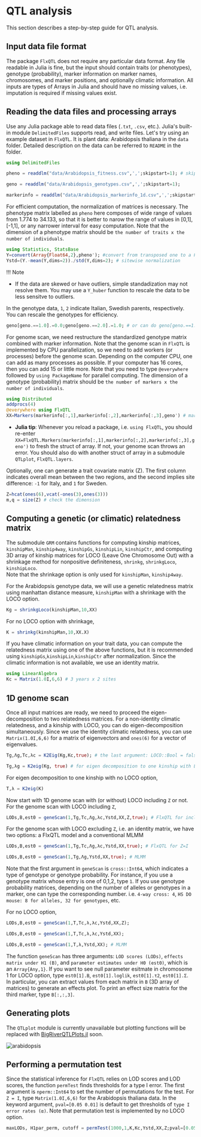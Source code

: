 # QTL analysis

This section describes a step-by-step guide for QTL analysis.

## Input data file format

The package `FlxQTL` does not require any particular data format.  Any file readable in Julia is fine, but the input should contain traits (or phenotypes), genotype (probability), marker information on marker names, chromosomes, and marker positions, and optionally climatic information.  All inputs are types of 
Arrays in Julia and should have no missing values, i.e. imputation is required if missing values exist.

## Reading the data files and processing arrays

Use any Julia package able to read data files (`.txt`, `.csv`, etc.).  Julia's built-in module `DelimitedFiles` supports read, and write files. 
Let's try using an example dataset in `FlxQTL`. It is plant data: Arabidopsis thaliana in the `data` folder.  Detailed description on the data can be 
referred to `README` in the folder.


```julia
using DelimitedFiles

pheno = readdlm("data/Arabidopsis_fitness.csv",',';skipstart=1); # skip to read the first row (column names) to obtain a matrix only

geno = readdlm("data/Arabidopsis_genotypes.csv",',';skipstart=1); 

markerinfo = readdlm("data/Arabidopsis_markerinfo_1d.csv",',';skipstart=1);
```

For efficient computation, the normalization of matrices is necessary.  The phenotype matrix labelled as `pheno` here composes of wide range of values 
from 1.774 to 34.133, so that it is better to narow the range of values in [0,1], [-1,1], or any narrower interval for easy computation.  Note that 
the dimension of a phenotype matrix should be `the number of traits x the number of individuals`.


```julia
using Statistics, StatsBase
Y=convert(Array{Float64,2},pheno'); #convert from transposed one to a Float64 matrix
Ystd=(Y.-mean(Y,dims=2))./std(Y,dims=2); # sitewise normalization
```

!!! Note
- If the data are skewed or have outliers, simple standadization may not resolve them.  You may use a `Y_huber` function to rescale the data to be less sensitve to outliers.

In the genotype data, `1`, `2` indicate Italian, Swedish parents, respectively. You can rescale the genotypes for efficiency. 


```julia
geno[geno.==1.0].=0.0;geno[geno.==2.0].=1.0; # or can do geno[geno.==1.0].=-1.0 for only genome scan
```

For genome scan, we need restructure the standardized genotype matrix combined with marker information.  Note that the genome scan in `FlxQTL` is 
implemented by CPU parallelization, so we need to add workers (or processes) before the genome scan.  Depending on the computer CPU, one can add as many 
processes as possible. If your computer has 16 cores, then you can add 15 or little more.  Note that you need to type `@everywhere` followed by `using PackageName` for parallel computing.  The dimension of a genotype (probability) matrix should be 
`the number of markers x the number of individuals`.


```julia
using Distributed
addprocs(4) 
@everywhere using FlxQTL 
XX=Markers(markerinfo[:,1],markerinfo[:,2],markerinfo[:,3],geno') # marker names, chromosomes, marker positions, genotypes
```

- **Julia tip**: Whenever you reload a package, i.e. `using FlxQTL`, you should re-enter `XX=FlxQTL.Markers(markerinfo[:,1],markerinfo[:,2],markerinfo[:,3],geno')` to fresh the struct of array.  If not, your genome scan throws an error.  You should also do with another struct of array in a submodule `QTLplot`, `FlxQTL.layers`.

Optionally, one can generate a trait covariate matrix (Z).  The first column indicates overall mean between the two regions, and 
the second implies site difference: `-1` for Italy, and `1` for Sweden.


```julia
Z=hcat(ones(6),vcat(-ones(3),ones(3)))
m,q = size(Z) # check the dimension
```

## Computing a genetic (or climatic) relatedness matrix

The submodule `GRM` contains functions for computing kinship matrices, `kinshipMan`, `kinship4way`, `kinshipGs`, `kinshipLin`, `kinshipCtr`, and computing 
3D array of kinship matrices for LOCO (Leave One Chromosome Out) with a shrinkage method for nonpositive definiteness, 
`shrinkg`, `shrinkgLoco`, `kinshipLoco`.  
Note that the shrinkage option is only used for `kinshipMan`, `kinship4way`.

For the Arabidopsis genotype data, we will use a genetic relatedness matrix using manhattan distance measure, `kinshipMan` with a shrinkage with 
the LOCO option.


```julia
Kg = shrinkgLoco(kinshipMan,10,XX)
```

For no LOCO option with shrinkage,


```julia
K = shrinkg(kinshipMan,10,XX.X)
```

If you have climatic information on your trait data, you can compute the relatedness matrix using one of the above functions, but it is recommended using 
`kinshipGs`,`kinshipLin`,`kinshipCtr` after normalization.  Since the climatic information is not available, we use an identity matrix.


```julia
using LinearAlgebra
Kc = Matrix(1.0I,6,6) # 3 years x 2 sites
```

## 1D genome scan

Once all input matrices are ready, we need to proceed the eigen-decomposition to two relatedness matrices. 
For a non-identity climatic relatedness, and a kinship with LOCO, you can do eigen-decomposition simultaneously.  Since we use the identity climatic 
relatedness, you can use `Matrix(1.0I,6,6)` for a matrix of eigenvectors and `ones(6)` for a vector of eigenvalues.


```julia
Tg,Λg,Tc,λc = K2Eig(Kg,Kc,true); # the last argument: LOCO::Bool = false (default)

Tg,λg = K2eig(Kg, true) # for eigen decomposition to one kinship with LOCO
```

For eigen decomposition to one kinship with no LOCO option,


```julia
T,λ = K2eig(K)
```

Now start with 1D genome scan with (or without) LOCO including `Z` or not.  
For the genome scan with LOCO including `Z`, 


```julia
LODs,B,est0 = geneScan(1,Tg,Tc,Λg,λc,Ystd,XX,Z,true); # FlxQTL for including Z (trait covariates) or Z=I
```

For the genome scan with LOCO excluding `Z`, i.e. an identity matrix, we have two options: a FlxQTL model and a conventional MLMM 


```julia
LODs,B,est0 = geneScan(1,Tg,Tc,Λg,λc,Ystd,XX,true); # FlxQTL for Z=I 

LODs,B,est0 = geneScan(1,Tg,Λg,Ystd,XX,true); # MLMM
```

Note that the first argument in `geneScan` is `cross::Int64`, which indicates a type of genotype or genotype probability.  For instance, if you use a 
genotype matrix whose entry is one of 0,1,2, type `1`. If you use genotype probability matrices, depending on the number of alleles or genotypes in a marker, one can type the corresponding number. i.e. `4-way cross: 4`, `HS DO mouse: 8 for alleles, 32 for genotypes`, etc.   

For no LOCO option,


```julia
LODs,B,est0 = geneScan(1,T,Tc,λ,λc,Ystd,XX,Z);

LODs,B,est0 = geneScan(1,T,Tc,λ,λc,Ystd,XX);

LODs,B,est0 = geneScan(1,T,λ,Ystd,XX); # MLMM
```

The function `geneScan` has three arguments: `LOD scores (LODs)`, `effects matrix under H1 (B)`, and `parameter estimates under H0 (est0)`, which 
is an `Array{Any,1}`.  If you want to see null parameter esitmate in chromosome 1 for LOCO option, type `est0[1].B`, `est0[1].loglik`, `est0[1].τ2`, 
`est0[1].Σ`.   
In particular, you can extract values from each matrix in `B` (3D array of matrices) to generate an effects plot. To print an effect size matrix for the 
third marker, type `B[:,:,3]`.

## Generating plots


The `QTLplot` module is currently unavailable but plotting functions will be replaced with [BigRiverQTLPlots.jl](https://github.com/senresearch/BigRiverQTLPlots.jl) soon.


![arabidopsis](images/arab-lod.png)

## Performing a permutation test

Since the statistical inference for `FlxQTL` relies on LOD scores and LOD scores, the function `permTest` finds thresholds for a type I error.  The first 
argument is `nperm::Int64` to set the number of permutations for the test. For `Z = I`, type `Matrix(1.0I,6,6)` for the Arabidopsis thaliana data.  In the keyword argument, `pval=[0.05 0.01]` is default to get thresholds of `type I error rates (α)`.  Note that permutation test is implemented by no LOCO option.


```julia
maxLODs, H1par_perm, cutoff = permTest(1000,1,K,Kc,Ystd,XX,Z;pval=[0.05]) # cutoff at 5 %
```
